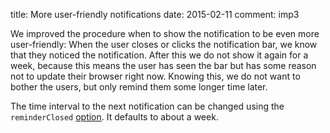 title: More user-friendly notifications
date: 2015-02-11
comment: imp3

We improved the procedure when to show the notification to be even more user-friendly: 
When the user closes or clicks the notification bar, we know that they noticed the notification.
After this we do not show it again for a week, because this means the user has seen the bar 
but has some reason not to update their browser right now. 
Knowing this, we do not want to bother the users, but only remind them some longer time later.


The time interval to the next notification can be changed using the <code>reminderClosed</code> <a href="customize.html">option</a>. 
It defaults to about a week.
